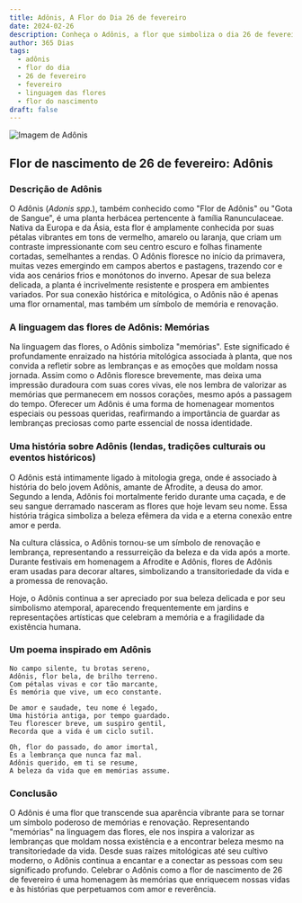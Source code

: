 ```yaml
---
title: Adônis, A Flor do Dia 26 de fevereiro
date: 2024-02-26
description: Conheça o Adônis, a flor que simboliza o dia 26 de fevereiro e seu significado 'Memórias'. Explore a beleza e o simbolismo desta flor encantadora.
author: 365 Dias
tags:
  - adônis
  - flor do dia
  - 26 de fevereiro
  - fevereiro
  - linguagem das flores
  - flor do nascimento
draft: false
---
```


![Imagem de Adônis](https://cdn.pixabay.com/photo/2016/04/12/17/25/pheasants-eye-1324890_640.jpg#center)


## Flor de nascimento de 26 de fevereiro: Adônis

### Descrição de Adônis

O Adônis (_Adonis spp._), também conhecido como "Flor de Adônis" ou "Gota de Sangue", é uma planta herbácea pertencente à família Ranunculaceae. Nativa da Europa e da Ásia, esta flor é amplamente conhecida por suas pétalas vibrantes em tons de vermelho, amarelo ou laranja, que criam um contraste impressionante com seu centro escuro e folhas finamente cortadas, semelhantes a rendas. O Adônis floresce no início da primavera, muitas vezes emergindo em campos abertos e pastagens, trazendo cor e vida aos cenários frios e monótonos do inverno. Apesar de sua beleza delicada, a planta é incrivelmente resistente e prospera em ambientes variados. Por sua conexão histórica e mitológica, o Adônis não é apenas uma flor ornamental, mas também um símbolo de memória e renovação.

### A linguagem das flores de Adônis: Memórias

Na linguagem das flores, o Adônis simboliza "memórias". Este significado é profundamente enraizado na história mitológica associada à planta, que nos convida a refletir sobre as lembranças e as emoções que moldam nossa jornada. Assim como o Adônis floresce brevemente, mas deixa uma impressão duradoura com suas cores vivas, ele nos lembra de valorizar as memórias que permanecem em nossos corações, mesmo após a passagem do tempo. Oferecer um Adônis é uma forma de homenagear momentos especiais ou pessoas queridas, reafirmando a importância de guardar as lembranças preciosas como parte essencial de nossa identidade.

### Uma história sobre Adônis (lendas, tradições culturais ou eventos históricos)

O Adônis está intimamente ligado à mitologia grega, onde é associado à história do belo jovem Adônis, amante de Afrodite, a deusa do amor. Segundo a lenda, Adônis foi mortalmente ferido durante uma caçada, e de seu sangue derramado nasceram as flores que hoje levam seu nome. Essa história trágica simboliza a beleza efêmera da vida e a eterna conexão entre amor e perda.

Na cultura clássica, o Adônis tornou-se um símbolo de renovação e lembrança, representando a ressurreição da beleza e da vida após a morte. Durante festivais em homenagem a Afrodite e Adônis, flores de Adônis eram usadas para decorar altares, simbolizando a transitoriedade da vida e a promessa de renovação.

Hoje, o Adônis continua a ser apreciado por sua beleza delicada e por seu simbolismo atemporal, aparecendo frequentemente em jardins e representações artísticas que celebram a memória e a fragilidade da existência humana.

### Um poema inspirado em Adônis

```
No campo silente, tu brotas sereno,  
Adônis, flor bela, de brilho terreno.  
Com pétalas vivas e cor tão marcante,  
És memória que vive, um eco constante.  

De amor e saudade, teu nome é legado,  
Uma história antiga, por tempo guardado.  
Teu florescer breve, um suspiro gentil,  
Recorda que a vida é um ciclo sutil.  

Oh, flor do passado, do amor imortal,  
És a lembrança que nunca faz mal.  
Adônis querido, em ti se resume,  
A beleza da vida que em memórias assume.
```

### Conclusão

O Adônis é uma flor que transcende sua aparência vibrante para se tornar um símbolo poderoso de memórias e renovação. Representando "memórias" na linguagem das flores, ele nos inspira a valorizar as lembranças que moldam nossa existência e a encontrar beleza mesmo na transitoriedade da vida. Desde suas raízes mitológicas até seu cultivo moderno, o Adônis continua a encantar e a conectar as pessoas com seu significado profundo. Celebrar o Adônis como a flor de nascimento de 26 de fevereiro é uma homenagem às memórias que enriquecem nossas vidas e às histórias que perpetuamos com amor e reverência.